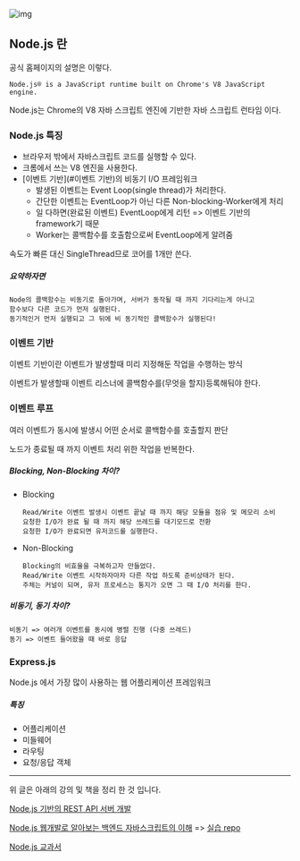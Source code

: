 ![img](https://www.shareicon.net/data/512x512/2015/10/06/112725_development_512x512.png)
## Node.js 란 

공식 홈페이지의 설명은 이렇다.
```
Node.js® is a JavaScript runtime built on Chrome's V8 JavaScript engine.
```
Node.js는 Chrome의 V8 자바 스크립트 엔진에 기반한 자바 스크립트 런타임 이다.

###  Node.js 특징

* 브라우저 밖에서 자바스크립트 코드를 실행할 수 있다.
* 크롬에서 쓰는 V8 엔진을 사용한다.
* [이벤트 기반](#이벤트 기반)의 비동기  I/O 프레임워크
  * 발생된 이벤트는 Event Loop(single thread)가 처리한다.
  * 간단한 이벤트는 EventLoop가 아닌 다른 Non-blocking-Worker에게 처리
  * 일 다하면(완료된 이벤트) EventLoop에게 리턴 => 이벤트 기반의 framework기 때문
  * Worker는 콜백함수를 호출함으로써 EventLoop에게 알려줌

속도가 빠른 대신 SingleThread므로 코어를 1개만 쓴다.


##### 요약하자면
```
Node의 콜백함수는 비동기로 돌아가며, 서버가 동작될 때 까지 기다리는게 아니고
함수보다 다른 코드가 먼저 실행된다.
동기적인거 먼저 실행되고 그 뒤에 비 동기적인 콜백함수가 실행된다!
```



### 이벤트 기반

이벤트 기반이란 이벤트가 발생할때 미리 지정해둔 작업을 수행하는 방식

이벤트가 발생할때 이벤트 리스너에 콜백함수를(무엇을 할지)등록해둬야 한다.



### 이벤트 루프

여러 이벤트가 동시에 발생시 어떤 순서로 콜백함수를 호출할지 판단

노드가 종료될 때 까지 이벤트 처리 위한 작업을 반복한다.



##### Blocking, Non-Blocking 차이? 

* Blocking

   ```
   Read/Write 이벤트 발생시 이벤트 끝날 때 까지 해당 모듈을 점유 및 메모리 소비
   요청한 I/O가 완료 될 때 까지 해당 쓰레드를 대기모드로 전환
   요청한 I/O가 완료되면 유저코드를 실행한다.
   ```
   
* Non-Blocking
	```
	Blocking의 비효율을 극복하고자 만들었다.
	Read/Write 이벤트 시작하자마자 다른 작업 하도록 준비상태가 된다. 
	주체는 커널이 되며, 유저 프로세스는 통지가 오면 그 때 I/O 처리를 한다.
	```



##### 비동기, 동기 차이?
```
비동기 => 여러개 이벤트를 동시에 병렬 진행 (다중 쓰레드)
동기 => 이벤트 들어왔을 때 바로 응답
```




### Express.js

Node.js 에서 가장 많이 사용하는 웹 어플리케이션 프레임워크



##### 특징

* 어플리케이션
* 미들웨어
* 라우팅
* 요청/응답 객체






<hr>

위 글은 아래의 강의 및 책을 정리 한 것 입니다.


[Node.js 기반의 REST API 서버 개발](https://tacademy.sktechx.com/live/player/onlineLectureDetail.action?seq=134)

[Node.js 웹개발로 알아보는 백엔드 자바스크립트의 이해](https://www.inflearn.com/course/node-js-%EC%9B%B9%EA%B0%9C%EB%B0%9C/)
=> [실습 repo](https://github.com/sehajyang/Node.js-Study)

[Node.js 교과서](http://www.yes24.com/24/goods/62597864)

